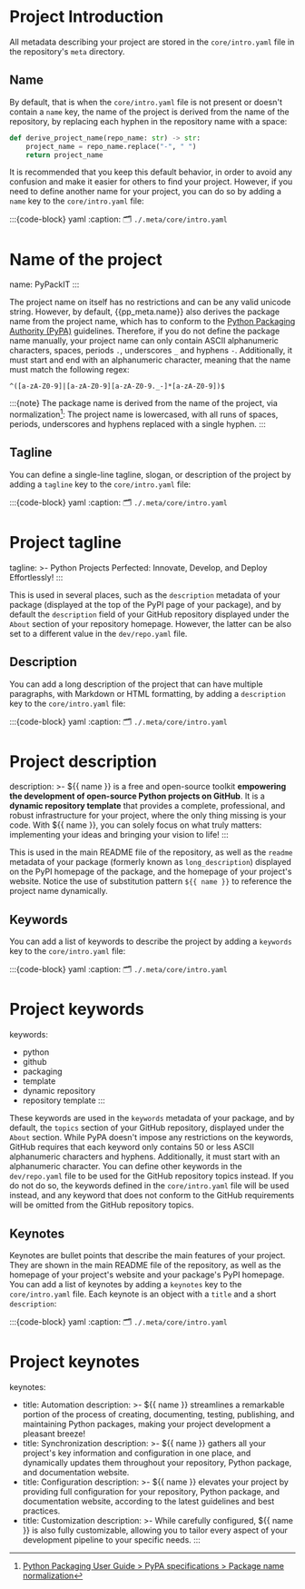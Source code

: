 # Project Introduction
All metadata describing your project are stored in the `core/intro.yaml` file 
in the repository's `meta` directory.


## Name
By default, that is when the `core/intro.yaml` file is not present or doesn't contain a `name` key,
the name of the project is derived from the name of the repository, 
by replacing each hyphen in the repository name with a space:
```python
def derive_project_name(repo_name: str) -> str:
    project_name = repo_name.replace("-", " ")
    return project_name
```
It is recommended that you keep this default behavior, in order to avoid any confusion
and make it easier for others to find your project. However, if you need to define another name
for your project, you can do so by adding a `name` key to the `core/intro.yaml` file:

:::{code-block} yaml
:caption: 🗂 `./.meta/core/intro.yaml`
# Name of the project
name: PyPackIT
:::

The project name on itself has no restrictions and can be any valid unicode string.
However, by default, {{pp_meta.name}} also derives the package name from the project name,
which has to conform to the
[Python Packaging Authority (PyPA)](https://packaging.python.org/en/latest/specifications/name-normalization/)
guidelines. Therefore, if you do not define the package name manually,
your project name can only contain ASCII alphanumeric characters,
spaces, periods `.`, underscores `_` and hyphens `-`.
Additionally, it must start and end with an alphanumeric character,
meaning that the name must match the following regex:
```regex
^([a-zA-Z0-9]|[a-zA-Z0-9][a-zA-Z0-9._-]*[a-zA-Z0-9])$
```

:::{note}
The package name is derived from the name of the project, via normalization[^name-normalization]:
The project name is lowercased, with all runs of spaces, periods, underscores and hyphens
replaced with a single hyphen.
:::
[^name-normalization]: [Python Packaging User Guide > PyPA specifications > Package name normalization](https://packaging.python.org/en/latest/specifications/name-normalization/)


## Tagline
You can define a single-line tagline, slogan, or description of the project by adding a `tagline` key
to the `core/intro.yaml` file:

:::{code-block} yaml
:caption: 🗂 `./.meta/core/intro.yaml`
# Project tagline
tagline: >-
  Python Projects Perfected: Innovate, Develop, and Deploy Effortlessly!
:::

This is used in several places, such as the `description` metadata of your package
(displayed at the top of the PyPI page of your package),
and by default the `description` field of your GitHub repository 
displayed under the `About` section of your repository homepage.
However, the latter can be also set to a different value in the `dev/repo.yaml` file.


## Description
You can add a long description of the project that can have multiple paragraphs,
with Markdown or HTML formatting, by adding a `description` key to the `core/intro.yaml` file:

:::{code-block} yaml
:caption: 🗂 `./.meta/core/intro.yaml`
# Project description
description: >-
  ${‎{ name }} is a free and open-source toolkit
  <b>empowering the development of open-source 
  Python projects on GitHub</b>.
  It is a <b>dynamic repository template</b>
  that provides a complete, professional, and
  robust infrastructure for your project, 
  where the only thing missing is your code.
  With ${‎{ name }}, you can solely focus on what truly matters:
  implementing your ideas and bringing your vision to life!
:::

This is used in the main README file of the repository, as well as the `readme` metadata of your package
(formerly known as `long_description`) displayed on the PyPI homepage of the package,
and the homepage of your project's website. Notice the use of substitution pattern `${‎{ name }}`
to reference the project name dynamically.


## Keywords
You can add a list of keywords to describe the project by adding a `keywords` key
to the `core/intro.yaml` file:

:::{code-block} yaml
:caption: 🗂 `./.meta/core/intro.yaml`
# Project keywords
keywords:
  - python
  - github
  - packaging
  - template
  - dynamic repository
  - repository template
:::

These keywords are used in the `keywords` metadata of your package,
and by default, the `topics` section of your GitHub repository, displayed under the `About` section.
While PyPA doesn't impose any restrictions on the keywords,
GitHub requires that each keyword only contains 50 or less ASCII alphanumeric characters and hyphens.
Additionally, it must start with an alphanumeric character.
You can define other keywords in the `dev/repo.yaml` file to be used for the GitHub repository topics instead.
If you do not do so, the keywords defined in the `core/intro.yaml` file will be used instead,
and any keyword that does not conform to the GitHub requirements
will be omitted from the GitHub repository topics.


## Keynotes
Keynotes are bullet points that describe the main features of your project.
They are shown in the main README file of the repository, as well as the homepage of your project's website
and your package's PyPI homepage.
You can add a list of keynotes by adding a `keynotes` key to the `core/intro.yaml` file. 
Each keynote is an object with a `title` and a short `description`:

:::{code-block} yaml
:caption: 🗂 `./.meta/core/intro.yaml`
# Project keynotes
keynotes:
  - title: Automation
    description: >-
      ${‎{ name }} streamlines a remarkable portion of the process of creating,
      documenting, testing, publishing, and maintaining Python packages,
      making your project development a pleasant breeze!
  - title: Synchronization
    description: >-
      ${‎{ name }} gathers all your project's key information 
      and configuration in one place,
      and dynamically updates them throughout your repository,
      Python package, and documentation website.
  - title: Configuration
    description: >-
      ${‎{ name }} elevates your project by providing 
      full configuration for your repository,
      Python package, and documentation website, 
      according to the latest guidelines and best practices.
  - title: Customization
    description: >-
      While carefully configured, ${‎{ name }} is also fully customizable,
      allowing you to tailor every aspect of your development pipeline 
      to your specific needs.
:::
